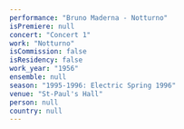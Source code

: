 ```yaml
---
performance: "Bruno Maderna - Notturno"
isPremiere: null
concert: "Concert 1"
work: "Notturno"
isCommission: false
isResidency: false
work_year: "1956"
ensemble: null
season: "1995-1996: Electric Spring 1996"
venue: "St-Paul's Hall"
person: null
country: null
---
```


